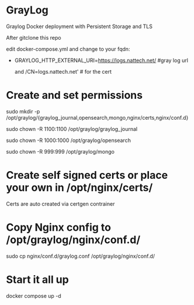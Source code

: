 # GrayLog
Graylog Docker deployment with Persistent Storage and TLS 

After gitclone this repo 

edit docker-compose.yml and change to your fqdn:
 - GRAYLOG_HTTP_EXTERNAL_URI=https://logs.nattech.net/ #gray log url

   and
/CN=logs.nattech.net' # for the cert

# Create and set permissions
sudo mkdir -p /opt/graylog/{graylog_journal,opensearch,mongo,nginx/certs,nginx/conf.d}

sudo chown -R 1100:1100 /opt/graylog/graylog_journal

sudo chown -R 1000:1000 /opt/graylog/opensearch

sudo chown -R 999:999   /opt/graylog/mongo

# Create self signed certs or place your own in /opt/nginx/certs/

Certs are auto created via certgen contrainer 

# Copy Nginx config to /opt/graylog/nginx/conf.d/

sudo cp nginx/conf.d/graylog.conf /opt/graylog/nginx/conf.d/

# Start it all up 
docker compose up -d


